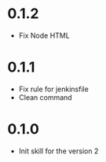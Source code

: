 # 0.1.2
- Fix Node HTML

# 0.1.1
- Fix rule for jenkinsfile
- Clean command

# 0.1.0
- Init skill for the version 2